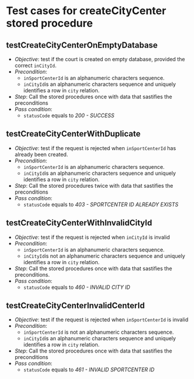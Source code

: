 Test cases for createCityCenter stored procedure
===

testCreateCityCenterOnEmptyDatabase
---
+ _Objective_:  test if the court is created on empty database, provided the correct `inCityId`.
+ _Precondition_:
    + `inSportCenterId` is an alphanumeric characters sequence.
    + `inCityId`is an alphanumeric characters sequence and uniquely identifies a row in `city` relation.
+ _Step_: Call the stored procedures once with data that sastifies the preconditions
+ _Pass condition_:
    + `statusCode` equals to *200 - SUCCESS*


testCreateCityCenterWithDuplicate
---
+ _Objective_:  test if the request is rejected when `inSportCenterId` has already been created.
+ _Precondition_:
    + `inSportCenterId` is an alphanumeric characters sequence.
    + `inCityId`is an alphanumeric characters sequence and uniquely identifies a row in `city` relation.
+ _Step_: Call the stored procedures twice with data that sastifies the preconditions
+ _Pass condition_:
    + `statusCode` equals to *403 - SPORTCENTER ID ALREADY EXISTS*



testCreateCityCenterWithInvalidCityId
---
+ _Objective_:  test if the request is rejected when `inCityId` is invalid
+ _Precondition_:
    + `inSportCenterId` is an alphanumeric characters sequence.
    + `inCityId`is not an alphanumeric characters sequence and uniquely identifies a row in `city` relation.
+ _Step_: Call the stored procedures once with data that sastifies the preconditions.
+ _Pass condition_:
    + `statusCode` equals to *460 - INVALID CITY ID*


testCreateCityCenterInvalidCenterId
---
+ _Objective_: test if the request is rejected when `inSportCenterId` is invalid
+ _Precondition_:
    + `inSportCenterId` is not an alphanumeric characters sequence.
    + `inCityId`is an alphanumeric characters sequence and uniquely identifies a row in `city` relation.
+ _Step_: Call the stored procedures once with data that sastifies the preconditions
+ _Pass condition_:
    + `statusCode` equals to *461 - INVALID SPORTCENTER ID*
